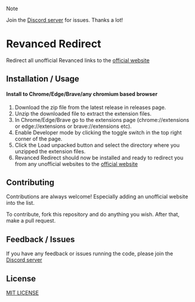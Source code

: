 > [!NOTE]  
> Join the [Discord server](https://qing762.is-a.dev/discord) for issues. Thanks a lot!

# Revanced Redirect

Redirect all unofficial Revanced links to the [official website](https://revanced.app/)

## Installation / Usage

#### Install to Chrome/Edge/Brave/any chromium based browser
1. Download the zip file from the latest release in releases page.
2. Unzip the downloaded file to extract the extension files.
3. In Chrome/Edge/Brave go to the extensions page (chrome://extensions or edge://extensions or brave://extensions etc).
4. Enable Developer mode by clicking the toggle switch in the top right corner of the page.
5. Click the Load unpacked button and select the directory where you unzipped the extension files.
6. Revanced Redirect should now be installed and ready to redirect you from any unofficial websites to the [official website](https://revanced.app/)


## Contributing

Contributions are always welcome! Especially adding an unofficial website into the list.

To contribute, fork this repository and do anything you wish. After that, make a pull request.


## Feedback / Issues

If you have any feedback or issues running the code, please join the [Discord server](https://qing762.is-a.dev/discord)


## License

[MIT LICENSE](https://choosealicense.com/licenses/mit/)
